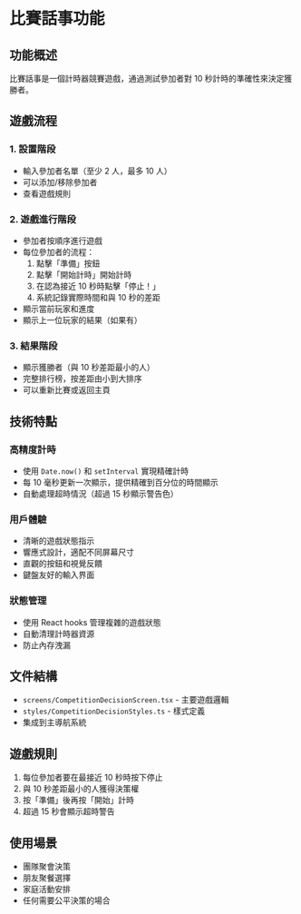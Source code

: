 # 比賽話事功能

## 功能概述

比賽話事是一個計時器競賽遊戲，通過測試參加者對 10 秒計時的準確性來決定獲勝者。

## 遊戲流程

### 1. 設置階段

- 輸入參加者名單（至少 2 人，最多 10 人）
- 可以添加/移除參加者
- 查看遊戲規則

### 2. 遊戲進行階段

- 參加者按順序進行遊戲
- 每位參加者的流程：
  1. 點擊「準備」按鈕
  2. 點擊「開始計時」開始計時
  3. 在認為接近 10 秒時點擊「停止！」
  4. 系統記錄實際時間和與 10 秒的差距
- 顯示當前玩家和進度
- 顯示上一位玩家的結果（如果有）

### 3. 結果階段

- 顯示獲勝者（與 10 秒差距最小的人）
- 完整排行榜，按差距由小到大排序
- 可以重新比賽或返回主頁

## 技術特點

### 高精度計時

- 使用 `Date.now()` 和 `setInterval` 實現精確計時
- 每 10 毫秒更新一次顯示，提供精確到百分位的時間顯示
- 自動處理超時情況（超過 15 秒顯示警告色）

### 用戶體驗

- 清晰的遊戲狀態指示
- 響應式設計，適配不同屏幕尺寸
- 直觀的按鈕和視覺反饋
- 鍵盤友好的輸入界面

### 狀態管理

- 使用 React hooks 管理複雜的遊戲狀態
- 自動清理計時器資源
- 防止內存洩漏

## 文件結構

- `screens/CompetitionDecisionScreen.tsx` - 主要遊戲邏輯
- `styles/CompetitionDecisionStyles.ts` - 樣式定義
- 集成到主導航系統

## 遊戲規則

1. 每位參加者要在最接近 10 秒時按下停止
2. 與 10 秒差距最小的人獲得決策權
3. 按「準備」後再按「開始」計時
4. 超過 15 秒會顯示超時警告

## 使用場景

- 團隊聚會決策
- 朋友聚餐選擇
- 家庭活動安排
- 任何需要公平決策的場合
